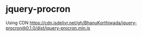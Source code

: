# jquery-procron

Using CDN
https://cdn.jsdelivr.net/gh/BhanuKorthiwada/jquery-procron@0.1.0/dist/jquery-procron.min.js
